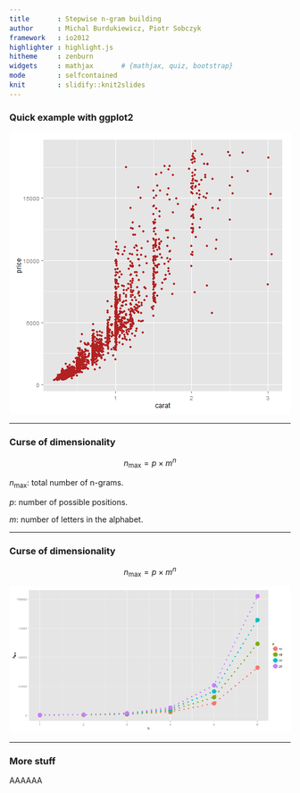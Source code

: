 ```yaml
---
title       : Stepwise n-gram building
author      : Michal Burdukiewicz, Piotr Sobczyk
framework   : io2012 
highlighter : highlight.js
hitheme     : zenburn 
widgets     : mathjax       # {mathjax, quiz, bootstrap}
mode        : selfcontained
knit        : slidify::knit2slides
---
```



### Quick example with ggplot2


![plot of chunk unnamed-chunk-1](assets/fig/unnamed-chunk-1-1.png) 


--- 

### Curse of dimensionality

$$n_{\text{max}} = p \times m^n$$

$n_{\text{max}}$: total number of n-grams.

$p$: number of possible positions.

$m$: number of letters in the alphabet.

--- 

### Curse of dimensionality

$$n_{\text{max}} = p \times m^n$$

![plot of chunk unnamed-chunk-2](assets/fig/unnamed-chunk-2-1.png) 


---

### More stuff


AAAAAA
